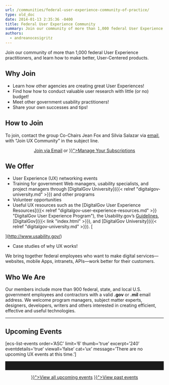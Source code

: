 ```yaml
---
url: /communities/federal-user-experience-community-of-practice/
type: old_doc
date: 2014-01-13 2:35:36 -0400
title: Federal User Experience Community
summary: Join our community of more than 1,000 federal User Experience practitioners, and learn how to make better, User-Centered products. Why Join Learn how other agencies are creating great User Experiences! Find how how to conduct valuable user research with little (or no) budget! Meet other government usability practitioners! Share your own successes and tips! How
authors:
  - andreanocesigritz
---
```


Join our community of more than 1,000 federal User Experience practitioners, and learn how to make better, User-Centered products.

## Why Join

  * Learn how other agencies are creating great User Experiences!
  * Find how how to conduct valuable user research with little (or no) budget!
  * Meet other government usability practitioners!
  * Share your own successes and tips!

## How to Join

To join, contact the group Co-Chairs Jean Fox and Silvia Salazar via <a href="mailto:ux-cop-request@listserv.gsa.gov?subject=Join UX Community" target="_blank">email</a>, with “Join UX Community” in the subject line.

<div style="text-align: center">
  <a class="button" href="mailto:ux-cop-request@listserv.gsa.gov?subject=Join UX Community">Join via Email</a> or <a class="button" href="{{< relref "manage-your-listserv-subscription.md" >}}">Manage Your Subscriptions</a>
</div>

## We Offer

  * User Experience (UX) networking events
  * Training for government Web managers, usability specialists, and project managers through [DigitalGov University]({{< relref "digitalgov-university.md" >}}) and other programs
  * Volunteer opportunities
  * Useful UX resources such as the [DigitalGov User Experience Resources]({{< relref "digitalgov-user-experience-resources.md" >}} "DigitalGov User Experience Program"), the Usability.gov&#8217;s [Guidelines](http://guidelines.usability.gov/), [DigitalGov]({{< link "index.html" >}}), and [DigitalGov University]({{< relref "digitalgov-university.md" >}}). [
  
](http://www.usability.gov/) 
  * Case studies of why UX works!

We bring together federal employees who want to make digital services—websites, mobile Apps, intranets, APIs—work better for their customers.

## Who We Are

Our members include more than 900 federal, state, and local U.S. government employees and contractors with a valid **.gov** or **.mil** email address. We welcome program managers, subject matter experts, designers, developers, writers and others interested in creating efficient, effective and useful technologies.

<hr style="color: white;border-style: none" />

## **Upcoming Events**

[ecs-list-events order=&#8217;ASC&#8217; limit=&#8217;6&#8242; thumb=&#8217;true&#8217; excerpt=&#8217;240&#8242; eventdetails=&#8217;true&#8217; viewall=&#8217;false&#8217; cat=&#8217;ux&#8217; message=&#8217;There are no upcoming UX events at this time.&#8217;]

<hr style="border: none;height: 2em" />

<p style="text-align: center">
  <a class="button" href="({{< link "events" >}}">View all upcoming events</a> <a class="button" href="{{< relref "video-library.md" >}}">View past events</a>
</p>